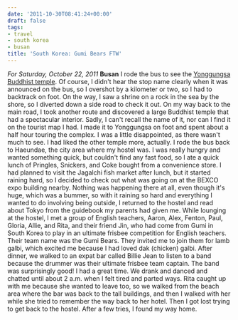 ```yaml
---
date: '2011-10-30T08:41:24+00:00'
draft: false
tags:
- travel
- south korea
- busan
title: 'South Korea: Gumi Bears FTW'
---
```


*For Saturday, October 22, 2011* **Busan** I rode the bus to see the [Yonggungsa Buddhist temple](http://www.google.com/search?hl=en&client;=safari&rls;=en&q;=Yonggungsa&bav;=on.2,or.r_gc.r_pw.,cf.osb&biw;=1366&bih;=690&um;=1&ie;=UTF-8&tbm;=isch&source;=og&sa;=N&tab;=wi). Of course, I didn't hear the stop name clearly when it was announced on the bus, so I overshot by a kilometer or two, so I had to backtrack on foot. On the way, I saw a shrine on a rock in the sea by the shore, so I diverted down a side road to check it out. On my way back to the main road, I took another route and discovered a large Buddhist temple that had a spectacular interior. Sadly, I can't recall the name of it, nor can I find it on the tourist map I had. I made it to Yonggungsa on foot and spent about a half hour touring the complex. I was a little disappointed, as there wasn't much to see. I had liked the other temple more, actually. I rode the bus back to Haeundae, the city area where my hostel was. I was really hungry and wanted something quick, but couldn't find any fast food, so I ate a quick lunch of Pringles, Snickers, and Coke bought from a convenience store. I had planned to visit the Jagalchi fish market after lunch, but it started raining hard, so I decided to check out what was going on at the BEXCO expo building nearby. Nothing was happening there at all, even though it's huge, which was a bummer, so with it raining so hard and everything I wanted to do involving being outside, I returned to the hostel and read about Tokyo from the guidebook my parents had given me. While lounging at the hostel, I met a group of English teachers, Aaron, Alex, Fenton, Paul, Gloria, Allie, and Rita, and their friend Jin, who had come from Gumi in South Korea to play in an ultimate frisbee competition for English teachers. Their team name was the Gumi Bears. They invited me to join them for lamb galbi, which excited me because I had loved dak (chicken) galbi. After dinner, we walked to an expat bar called Billie Jean to listen to a band because the drummer was their ultimate frisbee team captain. The band was surprisingly good! I had a great time. We drank and danced and chatted until about 2 a.m. when I felt tired and parted ways. Rita caught up with me because she wanted to leave too, so we walked from the beach area where the bar was back to the tall buildings, and then I walked with her while she tried to remember the way back to her hotel. Then I got lost trying to get back to the hostel. After a few tries, I found my way home.
